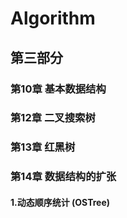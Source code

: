 # Algorithm

## 第三部分

### 第10章 基本数据结构

### 第12章 二叉搜索树

### 第13章 红黑树

### 第14章 数据结构的扩张
#### 1.动态顺序统计 (OSTree)
